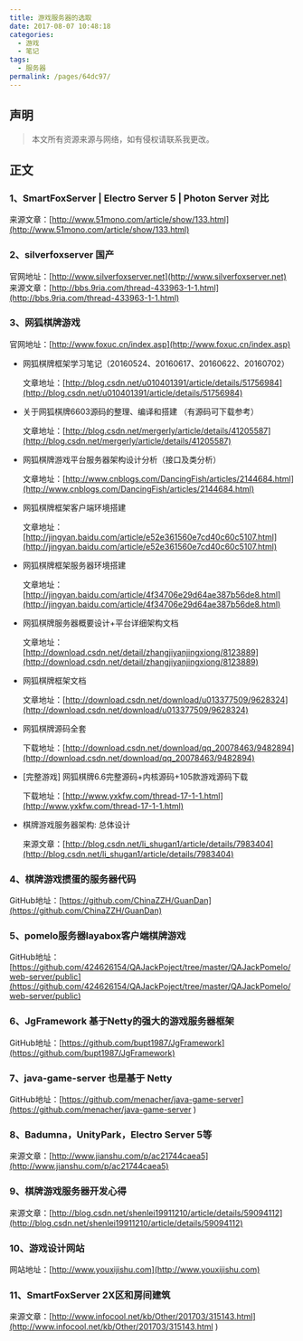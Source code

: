 ```yaml
---
title: 游戏服务器的选取
date: 2017-08-07 10:48:18
categories: 
  - 游戏
  - 笔记
tags: 
  - 服务器
permalink: /pages/64dc97/
---
```


## 声明

> 本文所有资源来源与网络，如有侵权请联系我更改。

## 正文

### 1、SmartFoxServer | Electro Server 5 | Photon Server 对比

来源文章：[http://www.51mono.com/article/show/133.html](http://www.51mono.com/article/show/133.html)

### 2、silverfoxserver 国产

官网地址：[http://www.silverfoxserver.net](http://www.silverfoxserver.net)
来源文章：[http://bbs.9ria.com/thread-433963-1-1.html](http://bbs.9ria.com/thread-433963-1-1.html)

### 3、网狐棋牌游戏

官网地址：[http://www.foxuc.cn/index.asp](http://www.foxuc.cn/index.asp)

- 网狐棋牌框架学习笔记（20160524、20160617、20160622、20160702）

  文章地址：[http://blog.csdn.net/u010401391/article/details/51756984](http://blog.csdn.net/u010401391/article/details/51756984)

- 关于网狐棋牌6603源码的整理、编译和搭建 （有源码可下载参考）
  
  文章地址：[http://blog.csdn.net/mergerly/article/details/41205587](http://blog.csdn.net/mergerly/article/details/41205587)

- 网狐棋牌游戏平台服务器架构设计分析（接口及类分析）
  
  文章地址：[http://www.cnblogs.com/DancingFish/articles/2144684.html](http://www.cnblogs.com/DancingFish/articles/2144684.html)

- 网狐棋牌框架客户端环境搭建

  文章地址：[http://jingyan.baidu.com/article/e52e361560e7cd40c60c5107.html](http://jingyan.baidu.com/article/e52e361560e7cd40c60c5107.html)

- 网狐棋牌框架服务器环境搭建

  文章地址：[http://jingyan.baidu.com/article/4f34706e29d64ae387b56de8.html](http://jingyan.baidu.com/article/4f34706e29d64ae387b56de8.html)

- 网狐棋牌服务器概要设计+平台详细架构文档

  文章地址：[http://download.csdn.net/detail/zhangjiyanjingxiong/8123889](http://download.csdn.net/detail/zhangjiyanjingxiong/8123889)

- 网狐棋牌框架文档

  文章地址：[http://download.csdn.net/download/u013377509/9628324](http://download.csdn.net/download/u013377509/9628324)

- 网狐棋牌源码全套

  下载地址：[http://download.csdn.net/download/qq_20078463/9482894](http://download.csdn.net/download/qq_20078463/9482894)

- [完整游戏] 网狐棋牌6.6完整源码+内核源码+105款游戏源码下载

  下载地址：[http://www.yxkfw.com/thread-17-1-1.html](http://www.yxkfw.com/thread-17-1-1.html)

- 棋牌游戏服务器架构: 总体设计

  来源文章：[http://blog.csdn.net/li_shugan1/article/details/7983404](http://blog.csdn.net/li_shugan1/article/details/7983404)

### 4、棋牌游戏掼蛋的服务器代码

GitHub地址：[https://github.com/ChinaZZH/GuanDan](https://github.com/ChinaZZH/GuanDan)

### 5、pomelo服务器layabox客户端棋牌游戏

GitHub地址：[https://github.com/424626154/QAJackPoject/tree/master/QAJackPomelo/web-server/public](https://github.com/424626154/QAJackPoject/tree/master/QAJackPomelo/web-server/public)

### 6、JgFramework 基于Netty的强大的游戏服务器框架

GitHub地址：[https://github.com/bupt1987/JgFramework](https://github.com/bupt1987/JgFramework)

### 7、java-game-server  也是基于 Netty

GitHub地址：[https://github.com/menacher/java-game-server](https://github.com/menacher/java-game-server
)

### 8、Badumna，UnityPark，Electro Server 5等

来源文章：[http://www.jianshu.com/p/ac21744caea5](http://www.jianshu.com/p/ac21744caea5)

### 9、棋牌游戏服务器开发心得

来源文章：[http://blog.csdn.net/shenlei19911210/article/details/59094112](http://blog.csdn.net/shenlei19911210/article/details/59094112)

### 10、游戏设计网站

网站地址：[http://www.youxijishu.com](http://www.youxijishu.com)

### 11、SmartFoxServer 2X区和房间建筑

来源文章：[http://www.infocool.net/kb/Other/201703/315143.html](http://www.infocool.net/kb/Other/201703/315143.html
)
